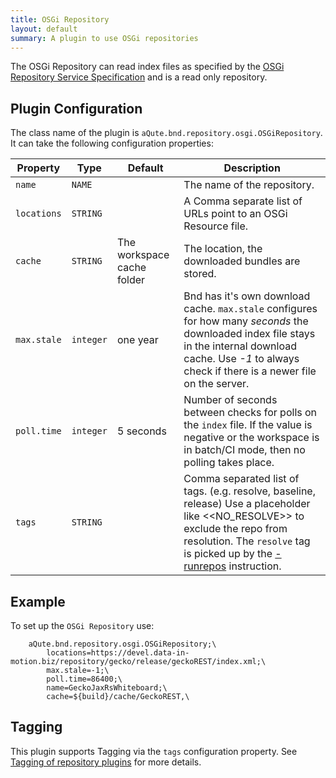 ```yaml
---
title: OSGi Repository
layout: default
summary: A plugin to use OSGi repositories 
---
```


The OSGi Repository can read index files as specified by the [OSGi Repository Service Specification](https://docs.osgi.org/specification/osgi.cmpn/7.0.0/service.repository.html) and is a read only repository.

## Plugin Configuration

The class name of the plugin is `aQute.bnd.repository.osgi.OSGiRepository`. It can take the following configuration properties:

| Property         | Type  | Default | Description |
|------------------|-------|---------|-------------|
| `name`           | `NAME`|  | The name of the repository.|
| `locations`          | `STRING`|  | A Comma separate list of URLs point to an OSGi Resource file.|
| `cache`         | `STRING`| The workspace cache folder | The location, the downloaded bundles are stored. |
| `max.stale` | `integer` | one year | Bnd has it's own download cache. `max.stale` configures for how many _seconds_ the downloaded index file stays in the internal download cache. Use _-1_ to always check if there is a newer file on the server. |
| `poll.time`      | `integer` | 5 seconds | Number of seconds between checks for polls on the `index` file. If the value is negative or the workspace is in batch/CI mode, then no polling takes place. |
| `tags`           | `STRING`|  | Comma separated list of tags. (e.g. resolve, baseline, release) Use a placeholder like &lt;&lt;NO_RESOLVE&gt;&gt; to exclude the repo from resolution. The `resolve` tag is picked up by the [-runrepos](/instructions/runrepos.html) instruction.

## Example

To set up the `OSGi Repository` use:

		aQute.bnd.repository.osgi.OSGiRepository;\
			locations=https://devel.data-in-motion.biz/repository/gecko/release/geckoREST/index.xml;\
			max.stale=-1;\
			poll.time=86400;\
			name=GeckoJaxRsWhiteboard;\
			cache=${build}/cache/GeckoREST,\



## Tagging

This plugin supports Tagging via the `tags` configuration property. See [Tagging of repository plugins](/chapters/870-plugins.html#tagging-of-repository-plugins) for more details.